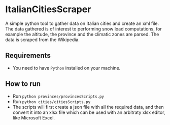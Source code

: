 # ItalianCitiesScraper
A simple python tool to gather data on Italian cities and create an xml file. The data gathered is of interest to performing snow load computations, for example the altitude, the province and the climatic zones are parsed. The data is scraped from the Wikipedia.

## Requirements

* You need to have `Python` installed on your machine.

## How to run

* Run `python provinces/provincesScripts.py`
* Run `python cities/citiesScripts.py`
* The scripts will first create a json file with all the required data, and then convert it into an xlsx file which can be used with an arbitraty xlsx editor, like Microsoft Excel.
